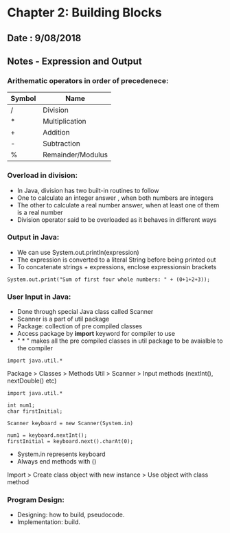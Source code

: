 # Chapter 2: Building Blocks

## Date : 9/08/2018

## Notes - Expression and Output

### Arithematic operators in order of precedenece:


  | Symbol | Name |
  | --- | --- |
  | /  | Division  |
  | *  | Multiplication  |
  | +  | Addition  |
  | -  | Subtraction  |
  | %  | Remainder/Modulus  |
          
          
### Overload in division:

 -  In Java, division has two built-in routines to follow
 - One to calculate an integer answer , when both numbers are integers
 - The other to calculate a real number answer, when at least one of them is a real number
 - Division operator said to be overloaded as it behaves in different ways  
 
 
 ### Output in Java:
 
  - We can use System.out.println(expression)
  - The expression is converted to a literal String before being printed out
  - To concatenate strings + expressions, enclose expressionsin brackets
  
  ```
  System.out.print("Sum of first four whole numbers: " + (0+1+2+3));
  ```
  
   ### User Input in Java:
   
   - Done through special Java class called Scanner
   - Scanner is a part of util package
   - Package: collection of pre compiled classes 
   - Access package by __import__ keyword for compiler to use
   - " * " makes all the pre compiled classes in util package to be avaialble to the compiler
   
   ```
   import java.util.*
   ```
   
   Package > Classes > Methods
   Util > Scanner > Input methods (nextInt(), nextDouble() etc)
   
   
   ```
   import java.util.*
   
   int num1;
   char firstInitial;
   
   Scanner keyboard = new Scanner(System.in)
   
   num1 = keyboard.nextInt();
   firstInitial = keyboard.next().charAt(0);
   
   ```
   
   - System.in represents keyboard
   - Always end methods with ()
   
   
   Import > Create class object with new instance > Use object with class method
   
   
  ### Program Design:
  
  - Designing: how to build, pseudocode. 
  - Implementation: build.
   
  

